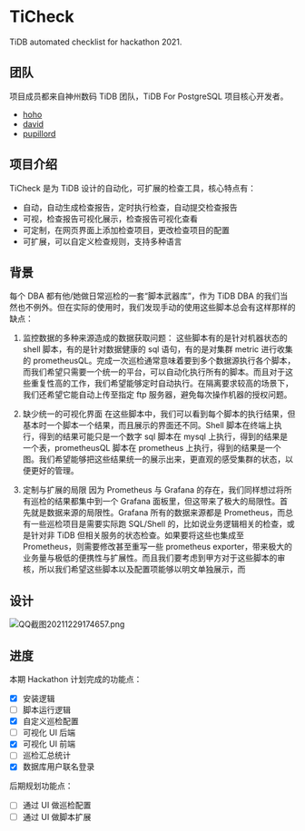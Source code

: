 # TiCheck

TiDB automated checklist for hackathon 2021.

## 团队

项目成员都来自神州数码 TiDB 团队，TiDB For PostgreSQL 项目核心开发者。

- [hoho](https://github.com/hey-hoho)
- [david](https://github.com/AmoebaProtozoa)
- [pupillord](https://github.com/pupillord)

## 项目介绍

TiCheck 是为 TiDB 设计的自动化，可扩展的检查工具，核心特点有：

- 自动，自动生成检查报告，定时执行检查，自动提交检查报告
- 可视，检查报告可视化展示，检查报告可视化查看
- 可定制，在网页界面上添加检查项目，更改检查项目的配置
- 可扩展，可以自定义检查规则，支持多种语言

## 背景

每个 DBA 都有他/她做日常巡检的一套“脚本武器库”，作为 TiDB DBA 的我们当然也不例外。但在实际的使用时，我们发现手动的使用这些脚本总会有这样那样的缺点：

1. 监控数据的多种来源造成的数据获取问题：
   这些脚本有的是针对机器状态的 shell 脚本，有的是针对数据健康的 sql 语句，有的是对集群 metric 进行收集的 prometheusQL。完成一次巡检通常意味着要到多个数据源执行各个脚本，而我们希望只需要一个统一的平台，可以自动化执行所有的脚本。而且对于这些重复性高的工作，我们希望能够定时自动执行。在隔离要求较高的场景下，我们还希望它能自动上传至指定 ftp 服务器，避免每次操作机器的授权问题。

2. 缺少统一的可视化界面
   在这些脚本中，我们可以看到每个脚本的执行结果，但基本时一个脚本一个结果，而且展示的界面还不同。Shell 脚本在终端上执行，得到的结果可能只是一个数字 sql 脚本在 mysql 上执行，得到的结果是一个表，prometheusQL 脚本在 prometheus 上执行，得到的结果是一个图。我们希望能够把这些结果统一的展示出来，更直观的感受集群的状态，以便更好的管理。

3. 定制与扩展的局限
   因为 Prometheus 与 Grafana 的存在，我们同样想过将所有巡检的结果都集中到一个 Grafana 面板里，但这带来了极大的局限性。首先就是数据来源的局限性。Grafana 所有的数据来源都是 Prometheus，而总有一些巡检项目是需要实际跑 SQL/Shell 的，比如说业务逻辑相关的检查，或是针对非 TiDB 但相关服务的状态检查。如果要将这些也集成至 Prometheus，则需要修改甚至重写一些 prometheus exporter，带来极大的业务量与极低的便携性与扩展性。而且我们要考虑到甲方对于这些脚本的审核，所以我们希望这些脚本以及配置项能够以明文单独展示，而

## 设计

![QQ截图20211229174657.png](https://s2.loli.net/2021/12/29/uz6mrfDYxyAp921.png)

## 进度

本期 Hackathon 计划完成的功能点：

- [x] 安装逻辑
- [ ] 脚本运行逻辑
- [x] 自定义巡检配置
- [ ] 可视化 UI 后端
- [x] 可视化 UI 前端
- [ ] 巡检汇总统计
- [x] 数据库用户联名登录

后期规划功能点：

- [ ] 通过 UI 做巡检配置
- [ ] 通过 UI 做脚本扩展
